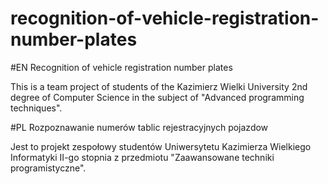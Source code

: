 # recognition-of-vehicle-registration-number-plates
#EN
Recognition of vehicle registration number plates

This is a team project of students of the Kazimierz Wielki University 2nd degree of Computer Science in the subject of "Advanced programming techniques".


#PL
Rozpoznawanie numerów tablic rejestracyjnych pojazdow

Jest to projekt zespołowy studentów Uniwersytetu Kazimierza Wielkiego Informatyki II-go stopnia z przedmiotu "Zaawansowane techniki programistyczne".
